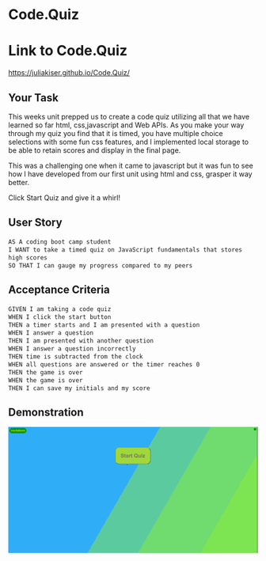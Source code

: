 # Code.Quiz

# Link to Code.Quiz
https://juliakiser.github.io/Code.Quiz/

## Your Task

This weeks unit prepped us to create a code quiz utilizing all that we have learned so far html, css,javascript and Web APIs. As you make your way through my quiz you find that it is timed, you have multiple choice selections with some fun css features, and I implemented local storage to be able to retain scores and display in the final page.

This was a challenging one when it came to javascript but it was fun to see how I have developed from our first unit using html and css, grasper it way better.

Click Start Quiz and give it a whirl! 

## User Story

```
AS A coding boot camp student
I WANT to take a timed quiz on JavaScript fundamentals that stores high scores
SO THAT I can gauge my progress compared to my peers
```

## Acceptance Criteria

```
GIVEN I am taking a code quiz
WHEN I click the start button
THEN a timer starts and I am presented with a question
WHEN I answer a question
THEN I am presented with another question
WHEN I answer a question incorrectly
THEN time is subtracted from the clock
WHEN all questions are answered or the timer reaches 0
THEN the game is over
WHEN the game is over
THEN I can save my initials and my score
```

## Demonstration 

![](Assets/CodeQuiz.gif)

